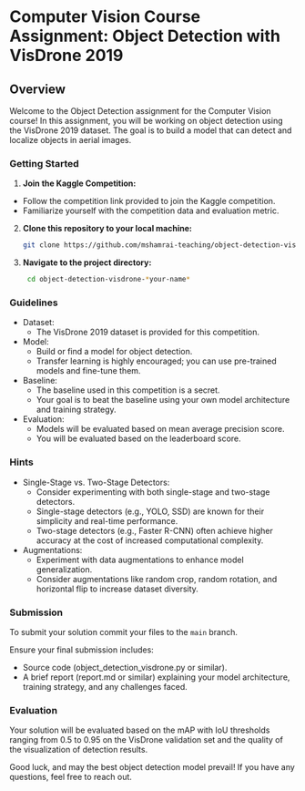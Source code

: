 # Computer Vision Course Assignment: Object Detection with VisDrone 2019

## Overview

Welcome to the Object Detection assignment for the Computer Vision course! In this assignment, you will be working on object detection using the VisDrone 2019 dataset. The goal is to build a model that can detect and localize objects in aerial images.

### Getting Started

1. **Join the Kaggle Competition:**
  - Follow the competition link provided to join the Kaggle competition.
  - Familiarize yourself with the competition data and evaluation metric.

2. **Clone this repository to your local machine:**
     ```bash
     git clone https://github.com/mshamrai-teaching/object-detection-visdrone-*your-name*
     ```
3. **Navigate to the project directory:**
      ```bash
       cd object-detection-visdrone-*your-name*
      ```

### Guidelines

* Dataset:
  * The VisDrone 2019 dataset is provided for this competition.
* Model:
  * Build or find a model for object detection.
  * Transfer learning is highly encouraged; you can use pre-trained models and fine-tune them.
* Baseline:
  * The baseline used in this competition is a secret.
  * Your goal is to beat the baseline using your own model architecture and training strategy.
* Evaluation:
  * Models will be evaluated based on mean average precision score. 
  * You will be evaluated based on the leaderboard score.
 
### Hints

* Single-Stage vs. Two-Stage Detectors:
  * Consider experimenting with both single-stage and two-stage detectors.
  * Single-stage detectors (e.g., YOLO, SSD) are known for their simplicity and real-time performance.
  * Two-stage detectors (e.g., Faster R-CNN) often achieve higher accuracy at the cost of increased computational complexity.
* Augmentations:
  * Experiment with data augmentations to enhance model generalization.
  * Consider augmentations like random crop, random rotation, and horizontal flip to increase dataset diversity.

### Submission

To submit your solution commit your files to the `main` branch. 

Ensure your final submission includes:
* Source code (object_detection_visdrone.py or similar).
* A brief report (report.md or similar) explaining your model architecture, training strategy, and any challenges faced.

### Evaluation

Your solution will be evaluated based on the mAP with IoU thresholds ranging from 0.5 to 0.95 on the VisDrone validation set and the quality of the visualization of detection results.

Good luck, and may the best object detection model prevail! If you have any questions, feel free to reach out.
